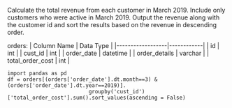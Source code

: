 Calculate the total revenue from each customer in March 2019. Include only customers who were active in March 2019.
Output the revenue along with the customer id and sort the results based on the revenue in descending order.

orders:
| Column Name      | Data Type  |
|------------------|------------|
| id               | int        |
| cust_id          | int        |
| order_date       | datetime   |
| order_details    | varchar    |
| total_order_cost | int        |

```
import pandas as pd
df = orders[(orders['order_date'].dt.month==3) & (orders['order_date'].dt.year==2019)].
                          groupby('cust_id')['total_order_cost'].sum().sort_values(ascending = False)
```
